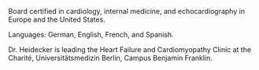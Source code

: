 Board certified in cardiology, internal medicine, and echocardiography in Europe and the United States.

Languages: German, English, French, and Spanish.

Dr. Heidecker is leading the Heart Failure and Cardiomyopathy Clinic at the Charité, Universitätsmedizin Berlin, 
Campus Benjamin Franklin.